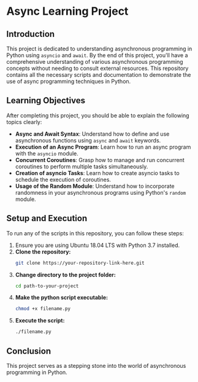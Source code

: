 # Async Learning Project

## Introduction

This project is dedicated to understanding asynchronous programming in Python using `asyncio` and `await`. By the end of this project, you'll have a comprehensive understanding of various asynchronous programming concepts without needing to consult external resources. This repository contains all the necessary scripts and documentation to demonstrate the use of async programming techniques in Python.

## Learning Objectives

After completing this project, you should be able to explain the following topics clearly:

- **Async and Await Syntax**: Understand how to define and use asynchronous functions using `async` and `await` keywords.
- **Execution of an Async Program**: Learn how to run an async program with the `asyncio` module.
- **Concurrent Coroutines**: Grasp how to manage and run concurrent coroutines to perform multiple tasks simultaneously.
- **Creation of asyncio Tasks**: Learn how to create asyncio tasks to schedule the execution of coroutines.
- **Usage of the Random Module**: Understand how to incorporate randomness in your asynchronous programs using Python's `random` module.


## Setup and Execution

To run any of the scripts in this repository, you can follow these steps:

1. Ensure you are using Ubuntu 18.04 LTS with Python 3.7 installed.
2. **Clone the repository:**
   ```bash
   git clone https://your-repository-link-here.git
   ```
3. **Change directory to the project folder:**
   ```bash
   cd path-to-your-project
   ```
4. **Make the python script executable:**
   ```bash
   chmod +x filename.py
   ```
5. **Execute the script:**
   ```bash
   ./filename.py
   ```

## Conclusion

This project serves as a stepping stone into the world of asynchronous programming in Python.
